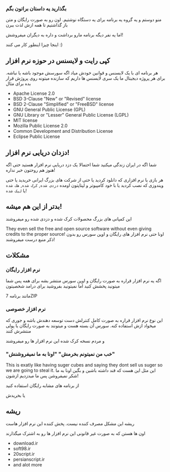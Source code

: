 ### بگذارید یه داستان براتون بگم

منو دوستم و یه گروه یه برنامه برای یه دستگاه نوشتیم.
اون رو به صورت رایگان و متن باز گذاشتیم تا همه ازش لذت ببرن

اما یه نفر دیگه برنامه مارو برداشت و داره به دیگران میفروشش!

اینجا چیزا اینطور کار می کنند :)

## کپی رایت و لایسنس در حوزه نرم افزار

هر برنامه ای با یک لایسنس و قوانین خودش میاد اگه سورسش موجود باشه یا نباشه.
برای هر پروژه دیجیتال ما یک سری لایسنس ها داریم که سازنده میتونه روی پروژش قرار بده برای مثال

* Apache License 2.0
* BSD 3-Clause "New" or "Revised" license
* BSD 2-Clause "Simplified" or "FreeBSD" license
* GNU General Public License (GPL)
* GNU Library or "Lesser" General Public License (LGPL)
* MIT license
* Mozilla Public License 2.0
* Common Development and Distribution License
* Eclipse Public License

## دزدان دریایی نرم افزار!

شما اگه در ایران زندگی میکنید شما احتمالا یک دزد دریایی نرم افزار هستید حتی اگه هنوز هم روحتون خبر نداره!

هر بازی یا نرم افزاری که دانلود کردید یا حتی از شرکت های بزرگ ایرانی خریدید یا حتی ویندوزی که نصب کردید یا با خود کامپیوتر و لپتاپتون اومده `دزدی شده`, `کرک شده`, `هک شده` یا `لیک شده`! 
## بدتر از این هم میشه!

این کمپانی های بزرگ محصولات کرک شده و دزدی شده رو میفروشند

They even sell the free and open source software without even giving credits to the proper source!
اونا حتی نرم افزار های رایگان و اوپن سورس  رو بدون ذکر منبع درست میفروشند!

## مشکلات

### نرم افزار رایگان

اگه یه نرم افزار قراره به صورت رایگان و اوپن سورس منتشر بشه برای همه پس شما میتونید پخشش کنید اما نمیتونید بفروشید برای درامد شخصیتون

مانند برنامه 7ZIP

### نرم افزار خصوصی


این نوع نرم افزار قراره به صورت کامل کنترلش دست توسعه دهندش باشه و جوری که میخواد ازش استفاده کنه. سورس آن بسته هست و میتونند به صورت رایگان یا پولی منتشرش کنند

و مردم نسخه کرک شده این نرم افزار ها رو میفروشند

### "خب من نمیتونم بخرمش" "اونا به ما نمیفروشنش"

This is exatly like having suger cubes and saying they dont sell us suger so we are going to steal it.
این مثل این هست که قند داشته باشین و بگین اونا به ما شکر نمیفروشن پس ما میدزدیم ازشون!

از برنامه های مشابه رایگان استفاده کنید

یا بخریدش

## ریشه 

ریشه این مشکل مصرف کننده نیست. پخش کننده این نرم افزار هاست

اون ها هستن که به صورت غیر قانونی این نرم افزار ها رو به اشترک میگذارند

* download.ir
* soft98.ir
* 20script.ir
* persianscript.ir
* and alot more